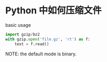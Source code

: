 # Python 中如何压缩文件

<!--
ID: 0ba3d847-2f51-424b-b43f-bcaf5e02e13e
Status: draft
Date: 2018-06-22T14:02:00
Modified: 2020-05-16T11:14:01
wp_id: 668
-->

basic usage

```py
import gzip/bz2
with gzip.open('file.gz', 'rt') as f:
    text = f.read()
```

NOTE: the default mode is binary.

